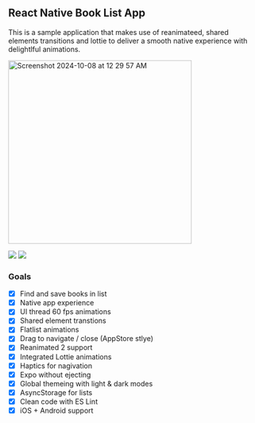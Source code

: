 ## React Native Book List App

This is a sample application that makes use of reanimateed, shared elements transitions and lottie to deliver a smooth native experience with delightlful animations.

<img width="369" alt="Screenshot 2024-10-08 at 12 29 57 AM" src="https://github.com/user-attachments/assets/ada0055e-346d-4135-8b2f-dd5f4b03f12c">


![](book.gif) ![](dbook.gif)

### Goals
- [x] Find and save books in list
- [x] Native app experience
- [x] UI thread 60 fps animations
- [x] Shared element transtions
- [x] Flatlist animations
- [x] Drag to navigate / close (AppStore stlye)
- [x] Reanimated 2 support
- [x] Integrated Lottie animations
- [x] Haptics for nagivation
- [x] Expo without ejecting
- [x] Global themeing with light & dark modes
- [x] AsyncStorage for lists
- [x] Clean code with ES Lint
- [x] iOS + Android support
